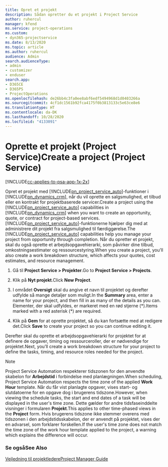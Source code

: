 ```yaml
---
title: Opret et projekt
description: Sådan opretter du et projekt i Project Service
author: ruhercul
manager: kfend
ms.service: project-operations
ms.custom:
- dyn365-projectservice
ms.date: 8/13/2020
ms.topic: article
ms.author: ruhercul
audience: Admin
search.audienceType:
- admin
- customizer
- enduser
search.app:
- D365CE
- D365PS
- ProjectOperations
ms.openlocfilehash: de26bb4c3fa0ee8abf6edf5494968d1d0403266a
ms.sourcegitcommit: 4cf1dc1561b92fca4175f0b3813133c5e63ce8e6
ms.translationtype: HT
ms.contentlocale: da-DK
ms.lasthandoff: 10/28/2020
ms.locfileid: "4133091"
---
```

# <a name="create-a-project-project-service"></a><span data-ttu-id="99a8e-103">Oprette et projekt (Project Service)</span><span class="sxs-lookup"><span data-stu-id="99a8e-103">Create a project (Project Service)</span></span>

[!INCLUDE[cc-applies-to-psa-app-1x-2x](../includes/cc-applies-to-psa-app-1x-2x.md)]

<span data-ttu-id="99a8e-104">Opret et projekt med [!INCLUDE[pn_project_service_auto](../includes/pn-project-service-auto.md)]-funktioner i [!INCLUDE[pn_dynamics_crm](../includes/pn-dynamics-crm.md)], når du vil oprette en salgsmulighed, et tilbud eller en kontrakt for projektbaserede servicer.</span><span class="sxs-lookup"><span data-stu-id="99a8e-104">Create a project using the [!INCLUDE[pn_project_service_auto](../includes/pn-project-service-auto.md)] capabilities in [!INCLUDE[pn_dynamics_crm](../includes/pn-dynamics-crm.md)] when you want to create an opportunity, quote, or contract for project-based services.</span></span> <span data-ttu-id="99a8e-105">[!INCLUDE[pn_project_service_auto](../includes/pn-project-service-auto.md)]-funktionerne hjælper dig med at administrere dit projekt fra salgsmulighed til færdiggørelse.</span><span class="sxs-lookup"><span data-stu-id="99a8e-105">The [!INCLUDE[pn_project_service_auto](../includes/pn-project-service-auto.md)] capabilities help you manage your project from opportunity through completion.</span></span> <span data-ttu-id="99a8e-106">Når du opretter et projekt, skal du også oprette et arbejdsopgavehierarki, som påvirker dine tilbud, omkostningsestimater og ressourcestyring.</span><span class="sxs-lookup"><span data-stu-id="99a8e-106">When you create a project, you’ll also create a work breakdown structure, which affects your quotes, cost estimates, and resource management.</span></span>  
  
1.  <span data-ttu-id="99a8e-107">Gå til **Project Service > Projekter**.</span><span class="sxs-lookup"><span data-stu-id="99a8e-107">Go to **Project Service > Projects**.</span></span>  
  
2.  <span data-ttu-id="99a8e-108">Klik på **Nyt projekt**.</span><span class="sxs-lookup"><span data-stu-id="99a8e-108">Click **New Project**.</span></span>  
  
3.  <span data-ttu-id="99a8e-109">I området **Oversigt** skal du angive et navn til projektet og derefter udfylde så mange detaljer som muligt.</span><span class="sxs-lookup"><span data-stu-id="99a8e-109">In the **Summary** area, enter a name for your project, and then fill in as many of the details as you can.</span></span> <span data-ttu-id="99a8e-110">Elementer, der skal udfyldes, er markeret med en rød stjerne (\*).</span><span class="sxs-lookup"><span data-stu-id="99a8e-110">Items marked with a red asterisk (\*) are required.</span></span>  
  
4.  <span data-ttu-id="99a8e-111">Klik på **Gem** for at oprette projektet, så du kan fortsætte med at redigere det.</span><span class="sxs-lookup"><span data-stu-id="99a8e-111">Click **Save** to create your project so you can continue editing it.</span></span>  
  
<span data-ttu-id="99a8e-112">Derefter skal du oprette et arbejdsopgavehierarki for projektet for at definere de opgaver, timing og ressourceroller, der er nødvendige for projektet.</span><span class="sxs-lookup"><span data-stu-id="99a8e-112">Next, you’ll create a work breakdown structure for your project to define the tasks, timing, and resource roles needed for the project.</span></span>  

> [!NOTE]
> <span data-ttu-id="99a8e-113">Project Service Automation respekterer tidszonen for den anvendte skabelon for **Arbejdstid** i forbindelse med planlægningen.</span><span class="sxs-lookup"><span data-stu-id="99a8e-113">When scheduling, Project Service Automation respects the time zone of the applied **Work Hour** template.</span></span> <span data-ttu-id="99a8e-114">Når du får vist planlagte opgaver, vises start- og slutdatoerne for en opgave dog i brugerens tidszone.</span><span class="sxs-lookup"><span data-stu-id="99a8e-114">However, when viewing the schedule tasks, the start and end dates of a task will be displayed in the user's time zone.</span></span> <span data-ttu-id="99a8e-115">Dette gælder for andre tidsfaseinddelte visninger i formularen **Projekt**.</span><span class="sxs-lookup"><span data-stu-id="99a8e-115">This applies to other time-phased views in the **Project** form.</span></span> <span data-ttu-id="99a8e-116">Hvis brugerens tidszone ikke stemmer overens med tidszonen i den arbejdstidsskabelon, der er anvendt på projektet, vises der en advarsel, som forklarer forskellen.</span><span class="sxs-lookup"><span data-stu-id="99a8e-116">If the user's time zone does not match the time zone of the work hour template applied to the project, a warning which explains the difference will occur.</span></span> 
  
### <a name="see-also"></a><span data-ttu-id="99a8e-117">Se også</span><span class="sxs-lookup"><span data-stu-id="99a8e-117">See Also</span></span>  
 [<span data-ttu-id="99a8e-118">Vejledning til projektledere</span><span class="sxs-lookup"><span data-stu-id="99a8e-118">Project Manager Guide</span></span>](../psa/project-manager-guide.md)
